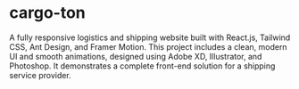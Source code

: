 # cargo-ton
A fully responsive logistics and shipping website built with React.js, Tailwind CSS, Ant Design, and Framer Motion. This project includes a clean, modern UI and smooth animations, designed using Adobe XD, Illustrator, and Photoshop. It demonstrates a complete front-end solution for a shipping service provider.
